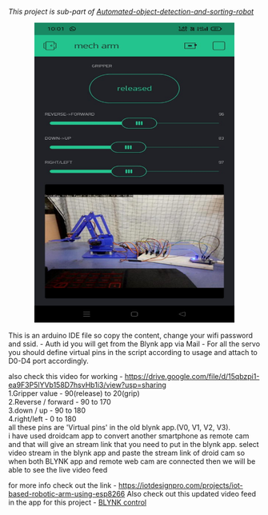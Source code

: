 *This project is sub-part of [Automated-object-detection-and-sorting-robot](https://github.com/arpitpatawat/Automated-object-detection-and-sorting-robot)*
<p align="center">
 <img style="alignment:center" src ="https://github.com/arpitpatawat/Automated-object-detection-and-sorting-robot/blob/main/image11.jpeg" height = "600" width = "400"/> 
</p>
This is an arduino IDE file so copy the content, change your wifi password and ssid.
- Auth id you will get from the Blynk app via Mail
- For all the servo you should define virtual pins in the script according to usage and attach to D0-D4 port accordingly.

also check this video for working - https://drive.google.com/file/d/15qbzpi1-ea9F3P5lYVb158D7hsvHb1i3/view?usp=sharing
<br /> 1.Gripper value - 90(release) to 20(grip)
<br /> 2.Reverse / forward - 90 to 170
<br /> 3.down / up - 90 to 180
<br /> 4.right/left - 0 to 180
<br /> all these pins are 'Virtual pins' in the old blynk app.(V0, V1, V2, V3).
<br /> i have used droidcam app to convert another smartphone as remote cam and that will give an stream link that you need to put in the blynk app. select video stream in the blynk app and paste the stream link of droid cam so when both BLYNK app and remote web cam are connected then we will be able to see the live video feed

for more info check out the link - https://iotdesignpro.com/projects/iot-based-robotic-arm-using-esp8266
Also check out this updated video feed in the app for this project - [BLYNK control](https://drive.google.com/file/d/1cmV0HM9TzIhTqHFFVLiAb00u7v9EkCPl/view?usp=sharing)
